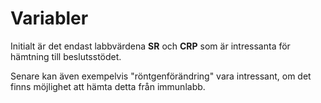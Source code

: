 # Variabler #

Initialt är det endast labbvärdena **SR** och **CRP** som är intressanta för hämtning till beslutsstödet.

Senare kan även exempelvis "röntgenförändring" vara intressant, om det finns möjlighet att hämta detta från immunlabb.

